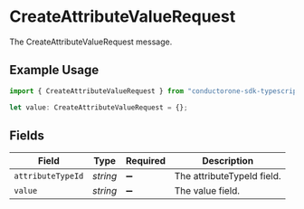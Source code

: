 # CreateAttributeValueRequest

The CreateAttributeValueRequest message.

## Example Usage

```typescript
import { CreateAttributeValueRequest } from "conductorone-sdk-typescript/sdk/models/shared";

let value: CreateAttributeValueRequest = {};
```

## Fields

| Field                      | Type                       | Required                   | Description                |
| -------------------------- | -------------------------- | -------------------------- | -------------------------- |
| `attributeTypeId`          | *string*                   | :heavy_minus_sign:         | The attributeTypeId field. |
| `value`                    | *string*                   | :heavy_minus_sign:         | The value field.           |